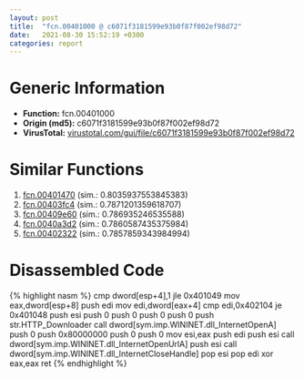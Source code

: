 ```yaml
---
layout: post
title:  "fcn.00401000 @ c6071f3181599e93b0f87f002ef98d72"
date:   2021-08-30 15:52:19 +0300
categories: report
---
```


# Generic Information
- **Function:** fcn.00401000
- **Origin (md5):** c6071f3181599e93b0f87f002ef98d72
- **VirusTotal:** [virustotal.com/gui/file/c6071f3181599e93b0f87f002ef98d72][virustotal_ref]



# Similar Functions

1. [fcn.00401470][similar_1_ref] (sim.: 0.8035937553845383)
2. [fcn.00403fc4][similar_2_ref] (sim.: 0.7871201359618707)
3. [fcn.00409e60][similar_3_ref] (sim.: 0.786935246535588)
4. [fcn.0040a3d2][similar_4_ref] (sim.: 0.7860587435375984)
5. [fcn.00402322][similar_5_ref] (sim.: 0.7857859343984994)


# Disassembled Code

{% highlight nasm %}
cmp dword[esp+4],1
jle 0x401049
mov eax,dword[esp+8]
push edi
mov edi,dword[eax+4]
cmp edi,0x402104
je 0x401048
push esi
push 0
push 0
push 0
push 0
push str.HTTP_Downloader
call dword[sym.imp.WININET.dll_InternetOpenA]
push 0
push 0x80000000
push 0
push 0
mov esi,eax
push edi
push esi
call dword[sym.imp.WININET.dll_InternetOpenUrlA]
push esi
call dword[sym.imp.WININET.dll_InternetCloseHandle]
pop esi
pop edi
xor eax,eax
ret 
{% endhighlight %}


[similar_1_ref]: /report/fcn.00401470@d4e56c7d970c209a3a2b3c4b4cc5e586
[similar_2_ref]: /report/fcn.00403fc4@faca7110288761a0f664158c1f6c3986
[similar_3_ref]: /report/fcn.00409e60@0403abd1e9e066fc89cddd5736647282
[similar_4_ref]: /report/fcn.0040a3d2@fbf34fa6d7da2b8e1de5133a8ca34847
[similar_5_ref]: /report/fcn.00402322@3a783d6a0e3505903843983e413a529e
[virustotal_ref]: https://www.virustotal.com/gui/file/c6071f3181599e93b0f87f002ef98d72